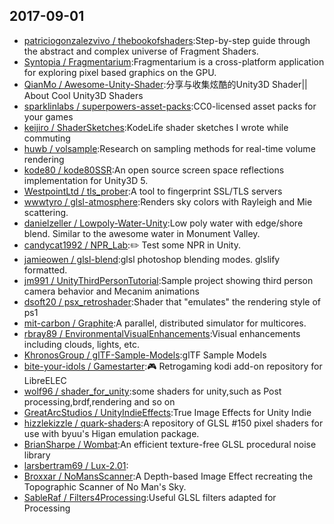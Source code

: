 ## 2017-09-01

* [patriciogonzalezvivo / thebookofshaders](https://github.com/patriciogonzalezvivo/thebookofshaders):Step-by-step guide through the abstract and complex universe of Fragment Shaders.
* [Syntopia / Fragmentarium](https://github.com/Syntopia/Fragmentarium):Fragmentarium is a cross-platform application for exploring pixel based graphics on the GPU.
* [QianMo / Awesome-Unity-Shader](https://github.com/QianMo/Awesome-Unity-Shader):分享与收集炫酷的Unity3D Shader|| About Cool Unity3D Shaders
* [sparklinlabs / superpowers-asset-packs](https://github.com/sparklinlabs/superpowers-asset-packs):CC0-licensed asset packs for your games
* [keijiro / ShaderSketches](https://github.com/keijiro/ShaderSketches):KodeLife shader sketches I wrote while commuting
* [huwb / volsample](https://github.com/huwb/volsample):Research on sampling methods for real-time volume rendering
* [kode80 / kode80SSR](https://github.com/kode80/kode80SSR):An open source screen space reflections implementation for Unity3D 5.
* [WestpointLtd / tls_prober](https://github.com/WestpointLtd/tls_prober):A tool to fingerprint SSL/TLS servers
* [wwwtyro / glsl-atmosphere](https://github.com/wwwtyro/glsl-atmosphere):Renders sky colors with Rayleigh and Mie scattering.
* [danielzeller / Lowpoly-Water-Unity](https://github.com/danielzeller/Lowpoly-Water-Unity):Low poly water with edge/shore blend. Similar to the awesome water in Monument Valley.
* [candycat1992 / NPR_Lab](https://github.com/candycat1992/NPR_Lab):✏️ Test some NPR in Unity.
* [jamieowen / glsl-blend](https://github.com/jamieowen/glsl-blend):glsl photoshop blending modes. glslify formatted.
* [jm991 / UnityThirdPersonTutorial](https://github.com/jm991/UnityThirdPersonTutorial):Sample project showing third person camera behavior and Mecanim animations
* [dsoft20 / psx_retroshader](https://github.com/dsoft20/psx_retroshader):Shader that "emulates" the rendering style of ps1
* [mit-carbon / Graphite](https://github.com/mit-carbon/Graphite):A parallel, distributed simulator for multicores.
* [rbray89 / EnvironmentalVisualEnhancements](https://github.com/rbray89/EnvironmentalVisualEnhancements):Visual enhancements including clouds, lights, etc.
* [KhronosGroup / glTF-Sample-Models](https://github.com/KhronosGroup/glTF-Sample-Models):glTF Sample Models
* [bite-your-idols / Gamestarter](https://github.com/bite-your-idols/Gamestarter):🎮 Retrogaming kodi add-on repository for LibreELEC
* [wolf96 / shader_for_unity](https://github.com/wolf96/shader_for_unity):some shaders for unity,such as Post processing,brdf,rendering and so on
* [GreatArcStudios / UnityIndieEffects](https://github.com/GreatArcStudios/UnityIndieEffects):True Image Effects for Unity Indie
* [hizzlekizzle / quark-shaders](https://github.com/hizzlekizzle/quark-shaders):A repository of GLSL #150 pixel shaders for use with byuu's Higan emulation package.
* [BrianSharpe / Wombat](https://github.com/BrianSharpe/Wombat):An efficient texture-free GLSL procedural noise library
* [larsbertram69 / Lux-2.01](https://github.com/larsbertram69/Lux-2.01):
* [Broxxar / NoMansScanner](https://github.com/Broxxar/NoMansScanner):A Depth-based Image Effect recreating the Topographic Scanner of No Man's Sky.
* [SableRaf / Filters4Processing](https://github.com/SableRaf/Filters4Processing):Useful GLSL filters adapted for Processing
